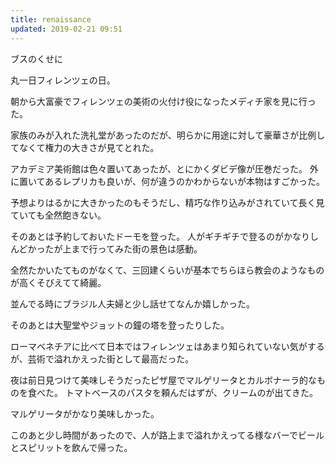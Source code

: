 ```yaml
---
title: renaissance
updated: 2019-02-21 09:51
---
```

ブスのくせに


丸一日フィレンツェの日。


朝から大富豪でフィレンツェの美術の火付け役になったメディチ家を見に行った。


家族のみが入れた洗礼堂があったのだが、明らかに用途に対して豪華さが比例してなくて権力の大きさが見てとれた。




アカデミア美術館は色々置いてあったが、とにかくダビデ像が圧巻だった。
外に置いてあるレプリカも良いが、何が違うのかわからないが本物はすごかった。


予想よりはるかに大きかったのもそうだし、精巧な作り込みがされていて長く見ていても全然飽きない。




そのあとは予約しておいたドーモを登った。
人がギチギチで登るのがかなりしんどかったが上まで行ってみた街の景色は感動。


全然たかいたてものがなくて、三回建くらいが基本でちらほら教会のようなものが高くそびえてて綺麗。


並んでる時にブラジル人夫婦と少し話せてなんか嬉しかった。




そのあとは大聖堂やジョットの鐘の塔を登ったりした。




ローマベネチアに比べて日本ではフィレンツェはあまり知られていない気がするが、芸術で溢れかえった街として最高だった。




夜は前日見つけて美味しそうだったピザ屋でマルゲリータとカルボナーラ的なものを食べた。
トマトベースのパスタを頼んだはずが、クリームのが出てきた。


マルゲリータがかなり美味しかった。




このあと少し時間があったので、人が路上まで溢れかえってる様なバーでビールとスピリットを飲んで帰った。
